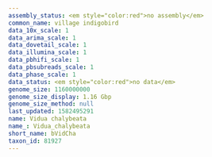 ```yaml
---
assembly_status: <em style="color:red">no assembly</em>
common_name: village indigobird
data_10x_scale: 1
data_arima_scale: 1
data_dovetail_scale: 1
data_illumina_scale: 1
data_pbhifi_scale: 1
data_pbsubreads_scale: 1
data_phase_scale: 1
data_status: <em style="color:red">no data</em>
genome_size: 1160000000
genome_size_display: 1.16 Gbp
genome_size_method: null
last_updated: 1582495291
name: Vidua chalybeata
name_: Vidua_chalybeata
short_name: bVidCha
taxon_id: 81927
---
```

